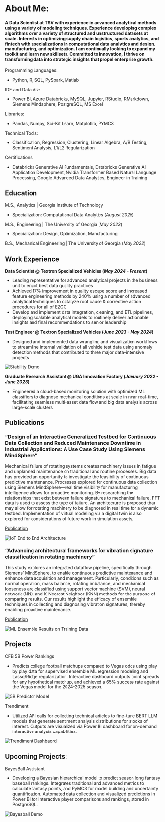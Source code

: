 # About Me:

#### A Data Scientist at TSV with experience in advanced analytical methods using a variety of modeling techniques. Experience developing complex algorithms over a variety of structured and unstructured datasets at scale. Interests in optimizing supply chain logistics, sports analytics, and fintech with specializations in computational data analytics and design, manufacturing, and optimization. I am continually looking to expand my toolkit and learn new skillsets. Committed to innovation, I thrive on transforming data into strategic insights that propel enterprise growth. 

Programming Languages: 
 - Python, R, SQL, PySpark, Matlab
   
IDE and Data Viz:
 - Power BI, Azure Databricks, MySQL, Jupyter, RStudio, RMarkdown, Siemens Mindsphere, PostgreSQL, MS Excel
   
Libraries:
 - Pandas, Numpy, Sci-Kit Learn, Matplotlib, PYMC3
   
Technical Tools:
 - Classification, Regression, Clustering, Linear Algebra, A/B Testing, Sentiment Analysis, L1/L2 Regularization
   
Certifications:
 - Databricks Generative AI Fundamentals, Databricks Generative AI Application Development, Nvidia Transformer Based Natural Language Processing, Google Advanced Data Analytics, Engineer in Training


## Education
M.S., Analytics | Georgia Institute of Technology 
- Specialization: Computational Data Analytics (_August 2025_)
  
M.S., Engineering	| The University of Georgia (_May 2023_)
 - Specialization: Design, Optimization, Manufacturing
            		
B.S., Mechanical Engineering | The University of Georgia (_May 2022_)

## Work Experience
**Data Scientist @ Textron Specialized Vehicles (_May 2024 - Present_)**
- Leading representative for advanced analytical projects in the business unit to enact best data quality practices 
- Achieved 17% improvement in quality escape score and increased feature engineering methods by 240% using a number of advanced analytical techniques to catalyze root cause & corrective action procedures for all of EZGO
- Develop and implement data integration, cleaning, and ETL pipelines, deploying scalable analytical models to routinely deliver actionable insights and final recommendations to senior leadership

**Test Engineer @ Textron Specialized Vehicles (_June 2023 - May 2024_)**
- Designed and implemented data wrangling and visualization workflows to streamline internal validation of all vehicle test data using anomaly detection methods that contributed to three major data-intensive projects

![Stability Demo](/assets/img/stability2.JPG)

**Graduate Research Assistant @ UGA Innovation Factory (_January 2022 - June 2023_)**
- Engineered a cloud-based monitoring solution with optimized ML classifiers to diagnose mechanical conditions at scale in near real-time, facilitating seamless multi-asset data flow and big data analysis across large-scale clusters

## Publications
### “Design of an Interactive Generalized Testbed for Continuous Data Collection and Reduced Maintenance Downtime in Industrial Applications: A Use Case Study Using Siemens MindSphere” 

Mechanical failure of rotating systems creates machinery issues in fatigue and unplanned maintenance on traditional and routine processes. Big data has provided an opportunity to investigate the feasibility of continuous predictive maintenance. Processes explored for continuous data collection using Siemens MindSphere—real time visibility for manufacturing intelligence allows for proactive monitoring. By researching the relationships that exist between failure signatures to mechanical failure, FFT data is used to assess the type of failure. An architecture is proposed that may allow for rotating machinery to be diagnosed in real time for a dynamic testbed. Implementation of virtual modeling via a digital twin is also explored for considerations of future work in simulation assets.

[Publication]([https://www.mdpi.com/1424-8220/22/8/3048](https://esploro.libs.uga.edu/esploro/outputs/graduate/DESIGN-OF-AN-INTERACTIVE-GENERALIZED-TESTBED/9949559024302959))

![IoT End to End Architecture](/assets/img/IOT_ETL.JPG)

### “Advancing architectural frameworks for vibration signature classification in rotating machinery”

This study explores an integrated dataflow pipeline, specifically through Siemens’ MindSphere, to enable continuous predictive maintenance and enhance data acquisition and management. Particularly, conditions such as normal operation, mass balance, rotating imbalance, and mechanical looseness are classified using support vector machine (SVM), neural network (NN), and K-Nearest Neighbor (KNN) methods for the purpose of comparing results. Our results highlight the efficacy of ensemble techniques in collecting and diagnosing vibration signatures, thereby enabling proactive maintenance.

[Publication]([https://www.mdpi.com/1424-8220/22/8/3048](https://journals.sagepub.com/doi/abs/10.1177/09544054241260928))

![ML Ensemble Results on Training Data](/assets/img/ML_Ensemble.JPG)

## Projects
CFB 5B Power Rankings
- Predicts college football matchups compared to Vegas odds using play by play data for supervised ensemble ML regression modeling and Lasso/Ridge regularization. Interactive dashboard outputs point spreads for any hypothetical matchup, and achieved a 65% success rate against the Vegas model for the 2024-2025 season.

![5B Predictor Model](/assets/img/5B_Demo.JPG)

Trendiment
 - Utilized API calls for collecting technical articles to fine-tune BERT LLM models that generate sentiment analysis distributions for stocks of interest. Outputs are visualized via Power BI dashboard for on-demand interactive analysis capabilities.

![Trendiment Dashbaord](/assets/img/Trendiment_2.JPG)

## Upcoming Projects: 

BayesBall Assistant
 - Developing a Bayesian hierarchical model to predict season long fantasy baseball rankings. Integrates traditional and advanced metrics to calculate fantasy points, and PyMC3 for model building and uncertainty quantification. Automated data collection and visualized predictions in Power BI for interactive player comparisons and rankings, stored in PostgreSQL.

![Bayesball Demo](/assets/img/Bayesball_Demo.JPG)
